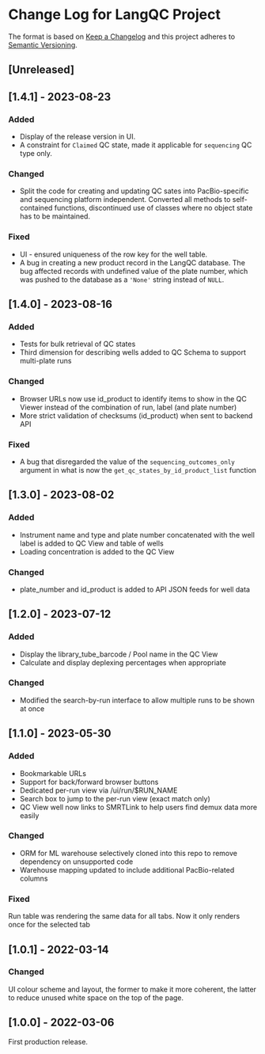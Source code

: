 # Change Log for LangQC Project

The format is based on [Keep a Changelog](http://keepachangelog.com/)
and this project adheres to [Semantic Versioning](http://semver.org/).

## [Unreleased]

## [1.4.1] - 2023-08-23

### Added

* Display of the release version in UI.
* A constraint for `Claimed` QC state, made it applicable for `sequencing`
  QC type only.

### Changed

* Split the code for creating and updating QC sates into PacBio-specific
  and sequencing platform independent. Converted all methods to self-
  contained functions, discontinued use of classes where no object state
  has to be maintained.

### Fixed

* UI - ensured uniqueness of the row key for the well table.
* A bug in creating a new product record in the LangQC database.
  The bug affected records with undefined value of the plate number,
  which was pushed to the database as a `'None'` string instead of `NULL`.

## [1.4.0] - 2023-08-16

### Added

* Tests for bulk retrieval of QC states
* Third dimension for describing wells added to QC Schema to support multi-plate runs

### Changed

* Browser URLs now use id_product to identify items to show in the QC Viewer instead of the combination of run, label (and plate number)
* More strict validation of checksums (id_product) when sent to backend API

### Fixed

* A bug that disregarded the value of the `sequencing_outcomes_only`
argument in what is now the `get_qc_states_by_id_product_list` function

## [1.3.0] - 2023-08-02

### Added

* Instrument name and type and plate number concatenated with the
  well label is added to QC View and table of wells
* Loading concentration is added to the QC View

### Changed

* plate_number and id_product is added to API JSON feeds for well data

## [1.2.0] - 2023-07-12

### Added

* Display the library_tube_barcode / Pool name in the QC View
* Calculate and display deplexing percentages when appropriate

### Changed

* Modified the search-by-run interface to allow multiple runs to be shown at once

## [1.1.0] - 2023-05-30

### Added

* Bookmarkable URLs
* Support for back/forward browser buttons
* Dedicated per-run view via /ui/run/$RUN_NAME
* Search box to jump to the per-run view (exact match only)
* QC View well now links to SMRTLink to help users find demux data more easily

### Changed

* ORM for ML warehouse selectively cloned into this repo to remove dependency on unsupported code
* Warehouse mapping updated to include additional PacBio-related columns

### Fixed

Run table was rendering the same data for all tabs. Now it only renders once for the selected tab

## [1.0.1] - 2022-03-14

### Changed

UI colour scheme and layout, the former to make it more coherent, the latter
to reduce unused white space on the top of the page.

## [1.0.0] - 2022-03-06

First production release.
